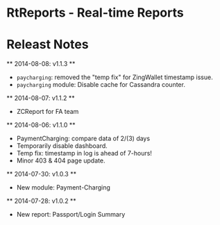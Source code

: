 RtReports - Real-time Reports
=============================

Releast Notes
=============

** 2014-08-08: v1.1.3 **

- `paycharging`: removed the "temp fix" for ZingWallet timestamp issue.
- `paycharging` module: Disable cache for Cassandra counter.


** 2014-08-07: v1.1.2 **

- ZCReport for FA team


** 2014-08-06: v1.1.0 **

- PaymentCharging: compare data of 2/(3) days
- Temporarily disable dashboard.
- Temp fix: timestamp in log is ahead of 7-hours!
- Minor 403 & 404 page update.


** 2014-07-30: v1.0.3 **

- New module: Payment-Charging


** 2014-07-28: v1.0.2 **

- New report: Passport/Login Summary
